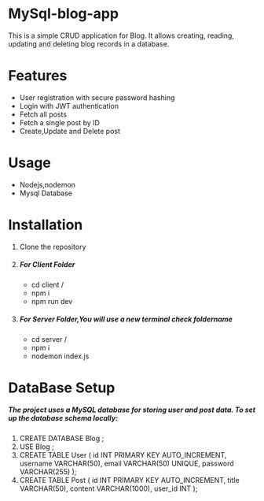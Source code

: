 # MySql-blog-app
This is a simple CRUD application for Blog. It allows creating, reading, updating and deleting blog records in a database.
# Features
<ul>
  <li>User registration with secure password hashing</li>
  <li>Login with JWT authentication</li>
  <li>Fetch all posts</li>
  <li>Fetch a single post by ID</li>
  <li>Create,Update and Delete post</li>
</ul>

 # Usage
 <ul>
   <li>Nodejs,nodemon</li>
   <li>Mysql Database</li>
 </ul>
 
 # Installation
 <ol>
   <li>Clone the repository</li>
   <li>
     <h5>For Client Folder</h5>
     <ul>
       <li> cd client /</li>
       <li> npm i </li>
       <li> npm run dev </li>
     </ul>
  <li>
    <h5>For Server Folder,You will use a new terminal check foldername</h5>
   <ul>
   <li>cd server /</li>
   <li>npm i</li>
   <li>nodemon index.js</li>
     </ul>
   </li>
   </li>
     
   </li>
 </ol>
 
 # DataBase Setup
 <h5>
The project uses a MySQL database for storing user and post data. To set up the database schema locally:</h5>
<ol>
  <li> CREATE DATABASE Blog ;</li>
  <li> USE Blog ;</li>
  <li> 
  CREATE TABLE User (
  id INT PRIMARY KEY AUTO_INCREMENT,
  username VARCHAR(50),
  email VARCHAR(50) UNIQUE,  
  password VARCHAR(255)
);</li>
  <li>
    CREATE TABLE Post (
  id INT PRIMARY KEY AUTO_INCREMENT,
  title VARCHAR(50),
  content VARCHAR(1000),
  user_id INT
);
  </li>
</ul>
